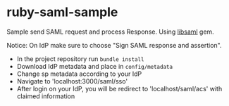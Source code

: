 # ruby-saml-sample

Sample send SAML request and process Response.
Using [libsaml](https://github.com/digidentity/libsaml) gem.

Notice: On IdP make sure to choose "Sign SAML response and assertion".

- In the project repository run `bundle install`
- Download IdP metadata and place in `config/metadata`
- Change sp metadata according to your IdP
- Navigate to 'localhost:3000/saml/sso'
- After login on your IdP, you will be redirect to 'localhost/saml/acs' with claimed information
 